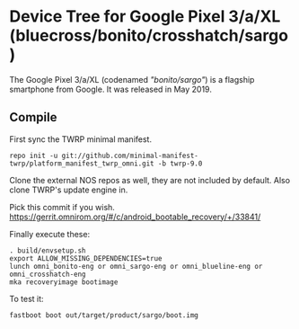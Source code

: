 # Device Tree for Google Pixel 3/a/XL (bluecross/bonito/crosshatch/sargo)

The Google Pixel 3/a/XL (codenamed _"bonito/sargo"_) is a flagship smartphone from Google.
It was released in May 2019.

## Compile

First sync the TWRP minimal manifest.
```
repo init -u git://github.com/minimal-manifest-twrp/platform_manifest_twrp_omni.git -b twrp-9.0
```

Clone the external NOS repos as well, they are not included by default.
Also clone TWRP's update engine in.

Pick this commit if you wish.
https://gerrit.omnirom.org/#/c/android_bootable_recovery/+/33841/

Finally execute these:

```
. build/envsetup.sh
export ALLOW_MISSING_DEPENDENCIES=true
lunch omni_bonito-eng or omni_sargo-eng or omni_blueline-eng or omni_crosshatch-eng  
mka recoveryimage bootimage
```

To test it:
```
fastboot boot out/target/product/sargo/boot.img
```
